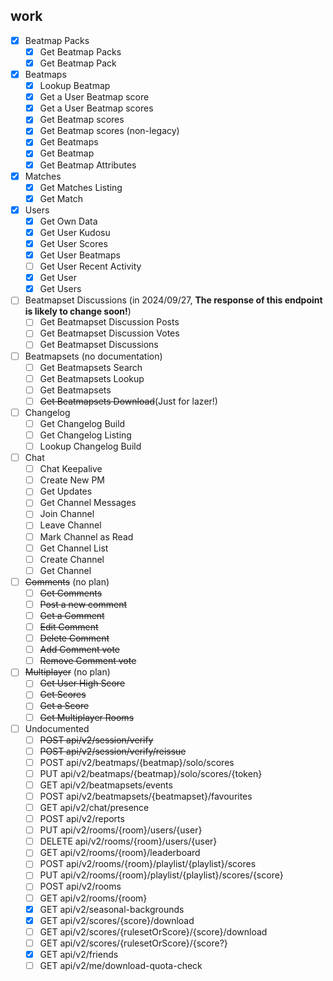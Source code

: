 ## work

- [x] Beatmap Packs
    - [x] Get Beatmap Packs
    - [x] Get Beatmap Pack
- [x] Beatmaps
    - [x] Lookup Beatmap
    - [x] Get a User Beatmap score
    - [x] Get a User Beatmap scores
    - [x] Get Beatmap scores
    - [x] Get Beatmap scores (non-legacy)
    - [x] Get Beatmaps
    - [x] Get Beatmap
    - [x] Get Beatmap Attributes
- [x] Matches
    - [x] Get Matches Listing
    - [x] Get Match
- [x] Users
    - [x] Get Own Data
    - [x] Get User Kudosu
    - [x] Get User Scores
    - [x] Get User Beatmaps
    - [ ] Get User Recent Activity
    - [x] Get User
    - [x] Get Users
- [ ] Beatmapset Discussions (in 2024/09/27,  **The response of this endpoint is likely to change soon!**)
    - [ ] Get Beatmapset Discussion Posts
    - [ ] Get Beatmapset Discussion Votes
    - [ ] Get Beatmapset Discussions
- [ ] Beatmapsets (no documentation)
    - [ ] Get Beatmapsets Search 
    - [ ] Get Beatmapsets Lookup
    - [ ] Get Beatmapsets
    - [ ] ~~Get Beatmapsets Download~~(Just for lazer!)
- [ ] Changelog
    - [ ] Get Changelog Build
    - [ ] Get Changelog Listing
    - [ ] Lookup Changelog Build
- [ ] Chat
    - [ ] Chat Keepalive
    - [ ] Create New PM
    - [ ] Get Updates
    - [ ] Get Channel Messages
    - [ ] Join Channel
    - [ ] Leave Channel
    - [ ] Mark Channel as Read
    - [ ] Get Channel List
    - [ ] Create Channel
    - [ ] Get Channel
- [ ] ~~Comments~~ (no plan)
    - [ ] ~~Get Comments~~
    - [ ] ~~Post a new comment~~
    - [ ] ~~Get a Comment~~
    - [ ] ~~Edit Comment~~
    - [ ] ~~Delete Comment~~
    - [ ] ~~Add Comment vote~~
    - [ ] ~~Remove Comment vote~~
- [ ] ~~Multiplayer~~ (no plan)
    - [ ] ~~Get User High Score~~
    - [ ] ~~Get Scores~~
    - [ ] ~~Get a Score~~
    - [ ] ~~Get Multiplayer Rooms~~
- [ ] Undocumented
    - [ ] ~~POST api/v2/session/verify~~
    - [ ] ~~POST api/v2/session/verify/reissue~~
    - [ ] POST api/v2/beatmaps/{beatmap}/solo/scores
    - [ ] PUT api/v2/beatmaps/{beatmap}/solo/scores/{token}
    - [ ] GET api/v2/beatmapsets/events
    - [ ] POST api/v2/beatmapsets/{beatmapset}/favourites
    - [ ] GET api/v2/chat/presence
    - [ ] POST api/v2/reports
    - [ ] PUT api/v2/rooms/{room}/users/{user}
    - [ ] DELETE api/v2/rooms/{room}/users/{user}
    - [ ] GET api/v2/rooms/{room}/leaderboard
    - [ ] POST api/v2/rooms/{room}/playlist/{playlist}/scores
    - [ ] PUT api/v2/rooms/{room}/playlist/{playlist}/scores/{score}
    - [ ] POST api/v2/rooms
    - [ ] GET api/v2/rooms/{room}
    - [x] GET api/v2/seasonal-backgrounds
    - [x] GET api/v2/scores/{score}/download
    - [ ] GET api/v2/scores/{rulesetOrScore}/{score}/download
    - [ ] GET api/v2/scores/{rulesetOrScore}/{score?}
    - [x] GET api/v2/friends
    - [ ] GET api/v2/me/download-quota-check
